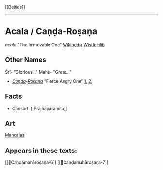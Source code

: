 [[Deities]]
***
# Acala / Caṇḍa­-Roṣaṇa 
*acala* "The Immovable One"
[Wikipedia](https://en.wikipedia.org/wiki/Acala)
[Wisdomlib](https://www.wisdomlib.org/definition/candamaharoshana)

## Other Names
Śrī- "Glorious..."
Mahā- "Great..."

- *[Caṇḍa](caṇḍa.md)­-[Roṣaṇa](√ruṣ.md)* "Fierce Angry One" [1](https://www.wisdomlib.org/definition/candamaharoshana), [2](https://www.wisdomlib.org/definition/candaroshana),

## Facts
-  Consort: [[Prajñāpāramitā]]

## Art
[Mandalas](https://www.himalayanart.org/search/set.cfm?setID=2387)

## Appears in these texts:
[[📄Caṇḍa­mahā­roṣaṇa-6]]
[[📄Caṇḍa­mahā­roṣaṇa-7]]
